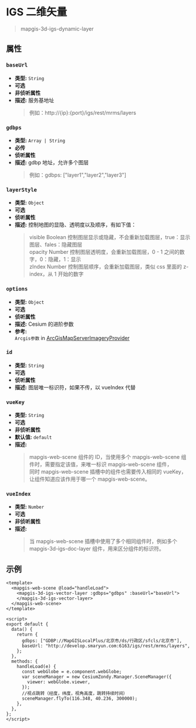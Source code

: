 # IGS 二维矢量

> mapgis-3d-igs-dynamic-layer

## 属性

### `baseUrl`

- **类型:** `String`
- **可选**
- **非侦听属性**
- **描述:** 服务基地址
  > 例如：http://{ip}:{port}/igs/rest/mrms/layers

### `gdbps`

- **类型:** `Array | String`
- **必传**
- **侦听属性**
- **描述:** gdbp 地址，允许多个图层
  > 例如：gdbps: ["layer1","layer2","layer3"]

### `layerStyle`

- **类型:** `Object`
- **可选**
- **侦听属性**
- **描述:** 控制地图的显隐、透明度以及顺序，有如下值：
  > visible Boolean 控制图层显示或隐藏，不会重新加载图层，true：显示图层、fales：隐藏图层 <br/>
  > opacity Number 控制图层透明度，会重新加载图层，0 - 1 之间的数字，0：隐藏，1：显示 <br/>
  > zIndex Number 控制图层顺序，会重新加载图层，类似 css 里面的 z-index，从 1 开始的数字 <br/>

### `options`

- **类型:** `Object`
- **可选**
- **侦听属性**
- **描述:** Cesium 的进阶参数
- **参考:** <br>
  `Arcgis参数` in [ArcGisMapServerImageryProvider](//http://develop.smaryun.com:8899/docs/other/mapgis-cesium/ArcGisMapServerImageryProvider.html?classFilter=ArcGisMapServerImageryProvider)

### `id`

- **类型:** `String`
- **可选**
- **侦听属性**
- **描述:** 图层唯一标识符，如果不传，以 vueIndex 代替

### `vueKey`

- **类型:** `String`
- **可选**
- **非侦听属性**
- **默认值:** `default`
- **描述:**
  > mapgis-web-scene 组件的 ID，当使用多个 mapgis-web-scene 组件时，需要指定该值，来唯一标识 mapgis-web-scene 组件， <br/>
  > 同时 mapgis-web-scene 插槽中的组件也需要传入相同的 vueKey，让组件知道应该作用于哪一个 mapgis-web-scene。

### `vueIndex`

- **类型:** `Number`
- **可选**
- **非侦听属性**
- **描述:**
  > 当 mapgis-web-scene 插槽中使用了多个相同组件时，例如多个 mapgis-3d-igs-doc-layer 组件，用来区分组件的标识符。

## 示例

```vue
<template>
  <mapgis-web-scene @load="handleLoad">
    <mapgis-3d-igs-vector-layer :gdbps="gdbps" :baseUrl="baseUrl">
    </mapgis-3d-igs-vector-layer>
  </mapgis-web-scene>
</template>

<script>
export default {
  data() {
    return {
      gdbps: ["GDBP://MapGISLocalPlus/北京市/ds/行政区/sfcls/北京市"],
      baseUrl: "http://develop.smaryun.com:6163/igs/rest/mrms/layers",
    };
  },
  methods: {
    handleLoad(e) {
      const webGlobe = e.component.webGlobe;
      var sceneManager = new CesiumZondy.Manager.SceneManager({
        viewer: webGlobe.viewer,
      });
      //视点跳转（经度，纬度，视角高度，跳转持续时间）
      sceneManager.flyTo(116.348, 40.236, 300000);
    },
  },
};
</script>
```
